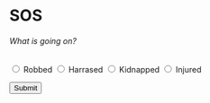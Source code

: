 # SOS
  <body>
  <h6>What is going on?</h6>
<form >
<input type="radio" name="choice" value="Robbed"> Robbed
<input type="radio" name="choice" value="Harrased"> Harrased
<input type="radio" name="choice" value="Kidnapped"> Kidnapped
<input type="radio" name="choice" value="Injured"> Injured
</form>
<button onclick="getLocation()">Submit</button>
<p id="demo"></p>
<script>
var x = document.getElementById("demo");
function getLocation() {
    if (navigator.geolocation) {
        navigator.geolocation.getCurrentPosition(showPosition);
    } else { 
        x.innerHTML = "Geolocation is not supported by this browser.";
    }
}
function showPosition(position) {
    x.innerHTML = "Latitude: " + position.coords.latitude + 
    "<br>Longitude: " + position.coords.longitude;
}
</script>
<p id="demo"></p>
  <p id="demo"></p>
</body>
               
